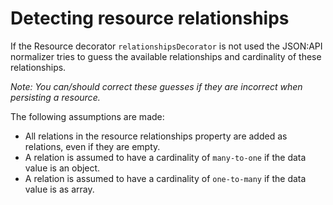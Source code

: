 # Detecting resource relationships

If the Resource decorator `relationshipsDecorator` is not used the JSON:API normalizer tries to guess the available
relationships and cardinality of these relationships.

*Note: You can/should correct these guesses if they are incorrect when persisting a resource.*

The following assumptions are made:
- All relations in the resource relationships property are added as relations, even if they are
  empty. 
- A relation is assumed to have a cardinality of `many-to-one` if the data value is an object.
- A relation is assumed to have a cardinality of `one-to-many` if the data value is as array.
